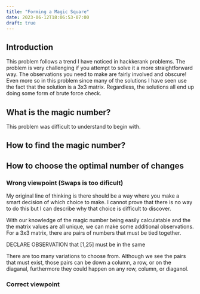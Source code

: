 ```yaml
---
title: "Forming a Magic Square"
date: 2023-06-12T18:06:53-07:00
draft: true
---
```


## Introduction

This problem follows a trend I have noticed in hackkerank problems. The problem is very challenging if you attempt to solve it a more straightforward way.
The observations you need to make are fairly involved and obscure! Even more so in this problem since many of the solutions I have seen use the fact that 
the solution is a 3x3 matrix. Regardless, the solutions all end up doing some form of brute force check.

## What is the magic number?
This problem was difficult to understand to begin with. 

## How to find the magic number?

## How to choose the optimal number of changes

### Wrong viewpoint (Swaps is too dificult)
My original line of thinking is there should be a way where you make a smart decision 
of which choice to make. I cannot prove that there is no way to do this but I can describe 
why that choice is difficult to discover. 

With our knowledge of the magic number being easily calculatable and the the matrix values are all unique,
we can make some additional observations. For a 3x3 matrix, there are pairs of numbers that must be tied together.

DECLARE OBSERVATION that [1,25] must be in the same

There are too many variations to choose from. Although we see the pairs that must exist, those pairs can be down a column,
a row, or on the diaganal, furthermore they could happen on any row, column, or diaganol. 

### Correct viewpoint

